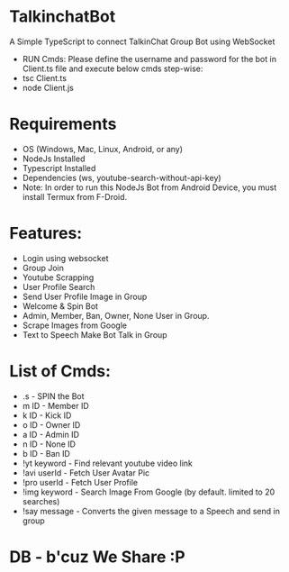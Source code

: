 # TalkinchatBot
A Simple TypeScript to connect TalkinChat Group Bot using WebSocket
- RUN Cmds: Please define the username and password for the bot in Client.ts file and execute below cmds step-wise: 
- tsc Client.ts
- node Client.js

# Requirements
- OS (Windows, Mac, Linux, Android, or any)
- NodeJs Installed
- Typescript Installed
- Dependencies (ws, youtube-search-without-api-key)
- Note: In order to run this NodeJs Bot from Android Device, you must install Termux from F-Droid.

# Features:

- Login using websocket
- Group Join
- Youtube Scrapping
- User Profile Search
- Send User Profile Image in Group
- Welcome & Spin Bot
- Admin, Member, Ban, Owner, None User in Group.
- Scrape Images from Google
- Text to Speech Make Bot Talk in Group


# List of Cmds:
- .s    -  SPIN the Bot
- m ID  -  Member ID
- k ID  -  Kick ID
- o ID  -  Owner ID
- a ID  -  Admin ID
- n ID  -  None ID
- b ID  -  Ban ID
- !yt keyword  -  Find relevant youtube video link
- !avi userId  -  Fetch User Avatar Pic
- !pro userId  -  Fetch User Profile
- !img keyword - Search Image From Google (by default. limited to 20 searches)
- !say message - Converts the given message to a Speech and send in group

# DB - b'cuz We Share :P
